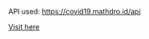 API used: https://covid19.mathdro.id/api

[Visit  here](https://asamaiya00.github.io/corona-tracker-global/)
